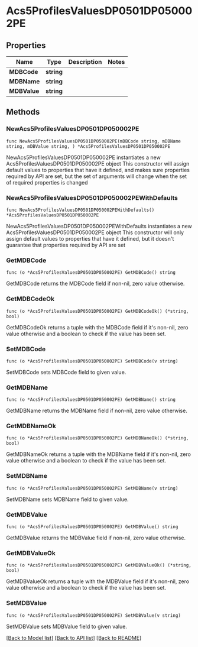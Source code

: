 # Acs5ProfilesValuesDP0501DP050002PE

## Properties

Name | Type | Description | Notes
------------ | ------------- | ------------- | -------------
**MDBCode** | **string** |  | 
**MDBName** | **string** |  | 
**MDBValue** | **string** |  | 

## Methods

### NewAcs5ProfilesValuesDP0501DP050002PE

`func NewAcs5ProfilesValuesDP0501DP050002PE(mDBCode string, mDBName string, mDBValue string, ) *Acs5ProfilesValuesDP0501DP050002PE`

NewAcs5ProfilesValuesDP0501DP050002PE instantiates a new Acs5ProfilesValuesDP0501DP050002PE object
This constructor will assign default values to properties that have it defined,
and makes sure properties required by API are set, but the set of arguments
will change when the set of required properties is changed

### NewAcs5ProfilesValuesDP0501DP050002PEWithDefaults

`func NewAcs5ProfilesValuesDP0501DP050002PEWithDefaults() *Acs5ProfilesValuesDP0501DP050002PE`

NewAcs5ProfilesValuesDP0501DP050002PEWithDefaults instantiates a new Acs5ProfilesValuesDP0501DP050002PE object
This constructor will only assign default values to properties that have it defined,
but it doesn't guarantee that properties required by API are set

### GetMDBCode

`func (o *Acs5ProfilesValuesDP0501DP050002PE) GetMDBCode() string`

GetMDBCode returns the MDBCode field if non-nil, zero value otherwise.

### GetMDBCodeOk

`func (o *Acs5ProfilesValuesDP0501DP050002PE) GetMDBCodeOk() (*string, bool)`

GetMDBCodeOk returns a tuple with the MDBCode field if it's non-nil, zero value otherwise
and a boolean to check if the value has been set.

### SetMDBCode

`func (o *Acs5ProfilesValuesDP0501DP050002PE) SetMDBCode(v string)`

SetMDBCode sets MDBCode field to given value.


### GetMDBName

`func (o *Acs5ProfilesValuesDP0501DP050002PE) GetMDBName() string`

GetMDBName returns the MDBName field if non-nil, zero value otherwise.

### GetMDBNameOk

`func (o *Acs5ProfilesValuesDP0501DP050002PE) GetMDBNameOk() (*string, bool)`

GetMDBNameOk returns a tuple with the MDBName field if it's non-nil, zero value otherwise
and a boolean to check if the value has been set.

### SetMDBName

`func (o *Acs5ProfilesValuesDP0501DP050002PE) SetMDBName(v string)`

SetMDBName sets MDBName field to given value.


### GetMDBValue

`func (o *Acs5ProfilesValuesDP0501DP050002PE) GetMDBValue() string`

GetMDBValue returns the MDBValue field if non-nil, zero value otherwise.

### GetMDBValueOk

`func (o *Acs5ProfilesValuesDP0501DP050002PE) GetMDBValueOk() (*string, bool)`

GetMDBValueOk returns a tuple with the MDBValue field if it's non-nil, zero value otherwise
and a boolean to check if the value has been set.

### SetMDBValue

`func (o *Acs5ProfilesValuesDP0501DP050002PE) SetMDBValue(v string)`

SetMDBValue sets MDBValue field to given value.



[[Back to Model list]](../README.md#documentation-for-models) [[Back to API list]](../README.md#documentation-for-api-endpoints) [[Back to README]](../README.md)


